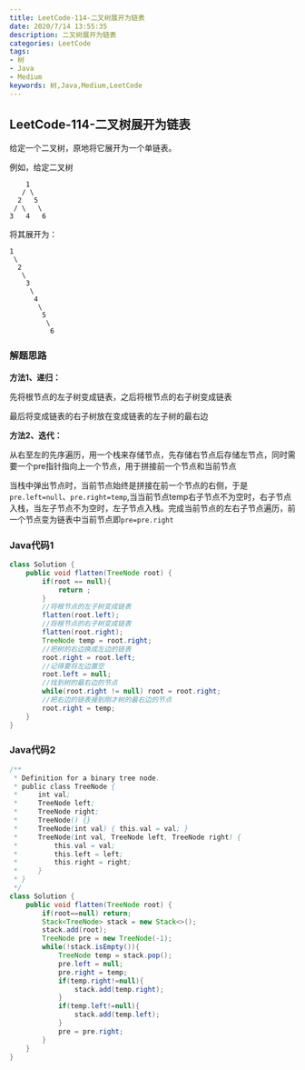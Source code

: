 ```yaml
---
title: LeetCode-114-二叉树展开为链表
date: 2020/7/14 13:55:35
description: 二叉树展开为链表
categories: LeetCode
tags: 
- 树
- Java
- Medium
keywords: 树,Java,Medium,LeetCode
---
```


## LeetCode-114-二叉树展开为链表

给定一个二叉树，原地将它展开为一个单链表。

<!--more-->

例如，给定二叉树

```
    1
   / \
  2   5
 / \   \
3   4   6
```

将其展开为：

```
1
 \
  2
   \
    3
     \
      4
       \
        5
         \
          6
```

### 解题思路

**方法1、递归：**

先将根节点的左子树变成链表，之后将根节点的右子树变成链表

最后将变成链表的右子树放在变成链表的左子树的最右边

**方法2、迭代：**

从右至左的先序遍历，用一个栈来存储节点，先存储右节点后存储左节点，同时需要一个pre指针指向上一个节点，用于拼接前一个节点和当前节点

当栈中弹出节点时，当前节点始终是拼接在前一个节点的右侧，于是`pre.left=null`、`pre.right=temp`,当当前节点temp右子节点不为空时，右子节点入栈，当左子节点不为空时，左子节点入栈。完成当前节点的左右子节点遍历，前一个节点变为链表中当前节点即`pre=pre.right`

### Java代码1

```java
class Solution {
    public void flatten(TreeNode root) {
        if(root == null){
            return ;
        }
        //将根节点的左子树变成链表
        flatten(root.left);
        //将根节点的右子树变成链表
        flatten(root.right);
        TreeNode temp = root.right;
        //把树的右边换成左边的链表
        root.right = root.left;
        //记得要将左边置空
        root.left = null;
        //找到树的最右边的节点
        while(root.right != null) root = root.right;
        //把右边的链表接到刚才树的最右边的节点
        root.right = temp;
    }
}
```

### Java代码2

```java
/**
 * Definition for a binary tree node.
 * public class TreeNode {
 *     int val;
 *     TreeNode left;
 *     TreeNode right;
 *     TreeNode() {}
 *     TreeNode(int val) { this.val = val; }
 *     TreeNode(int val, TreeNode left, TreeNode right) {
 *         this.val = val;
 *         this.left = left;
 *         this.right = right;
 *     }
 * }
 */
class Solution {
    public void flatten(TreeNode root) {
        if(root==null) return;
        Stack<TreeNode> stack = new Stack<>();
        stack.add(root);
        TreeNode pre = new TreeNode(-1);
        while(!stack.isEmpty()){
            TreeNode temp = stack.pop();
            pre.left = null;
            pre.right = temp;
            if(temp.right!=null){
                stack.add(temp.right);
            }
            if(temp.left!=null){
                stack.add(temp.left);
            }
            pre = pre.right;
        }
    }
}
```





